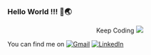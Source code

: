 ### Hello World !!! 👋🌏
<p align="center">
  Keep Coding 
  <img src="https://github.com/demartini/demartini/blob/master/code.gif">
</p>
<!--
**ShrutiSolani/ShrutiSolani** is a ✨ _special_ ✨ repository because its `README.md` (this file) appears on your GitHub profile.

Here are some ideas to get you started:

- 🔭 I’m currently working on ...
- 🌱 I’m currently learning ...
- 👯 I’m looking to collaborate on ...
- 🤔 I’m looking for help with ...
- 💬 Ask me about ...
- 📫 How to reach me: ...
- 😄 Pronouns: ...
- ⚡ Fun fact: ...
-->
![Anurag's GitHub stats](https://github-readme-stats.vercel.app/api?username=ShrutiSolani&show_icons=true&theme=algolia&count_private=true)

<!-- [![Top Langs](https://github-readme-stats.vercel.app/api/top-langs/?username=anuraghazra&layout=compact)](https://github.com/anuraghazra/github-readme-stats) -->


<!-- Actual text -->

You can find me on
<a href = "mailto:shrutiusolani@gmail.com"><img alt="Gmail" src="https://img.shields.io/badge/Gmail-D14836?style=for-the-badge&logo=gmail&logoColor=white" /></a>
<a href = "http://www.linkedin.com/in/shruti-solani"><img alt="LinkedIn" src="https://img.shields.io/badge/linkedin-%230077B5.svg?style=for-the-badge&logo=linkedin&logoColor=white"/></a>
<!-- <a href="https://www.hackerrank.com/shrutiusolani"><img alt="HackerRank" src="https://img.shields.io/badge/-Hackerrank-2EC866?style=for-the-badge&logo=HackerRank&logoColor=white"/></a> -->
<!-- Icons -->
[2.2]: https://raw.githubusercontent.com/MartinHeinz/MartinHeinz/master/linkedin-3-16.png (LinkedIn icon without padding)
<!-- 
<!-- Links to your social media accounts -->
<!-- [2]: https://www.linkedin.com/in/shruti-solani/ -->

<!-- HTML5 -->
<!-- <img alt="HTML5" src="https://img.shields.io/badge/html5-%23E34F26.svg?style=for-the-badge&logo=html5&logoColor=white"/> -->

<!-- CSS3 -->
<!-- <img alt="CSS3" src="https://img.shields.io/badge/css3-%231572B6.svg?style=for-the-badge&logo=css3&logoColor=white"/> -->
<!-- <img alt="JavaScript" src="https://img.shields.io/badge/javascript-%23323330.svg?style=for-the-badge&logo=javascript&logoColor=%23F7DF1E"/> -->
<!-- <img alt="PHP" src="https://img.shields.io/badge/php-%23777BB4.svg?style=for-the-badge&logo=php&logoColor=white"/> -->
<!-- <img alt="Bootstrap" src="https://img.shields.io/badge/bootstrap-%23563D7C.svg?style=for-the-badge&logo=bootstrap&logoColor=white"/> -->
<!-- <img alt="Python" src="https://img.shields.io/badge/python-%2314354C.svg?style=for-the-badge&logo=python&logoColor=white"/> -->
<!-- <img alt="Django" src="https://img.shields.io/badge/django-%23092E20.svg?style=for-the-badge&logo=django&logoColor=white"/> -->
<!-- <img alt="Flask" src="https://img.shields.io/badge/flask-%23000.svg?style=for-the-badge&logo=flask&logoColor=white"/> -->
<!-- <img alt="Java" src="https://img.shields.io/badge/java-%23ED8B00.svg?style=for-the-badge&logo=java&logoColor=white"/> -->
<!-- <img alt="MySQL" src="https://img.shields.io/badge/mysql-%2300f.svg?style=for-the-badge&logo=mysql&logoColor=white"/> -->
<!-- <img alt="Pandas" src="https://img.shields.io/badge/pandas-%23150458.svg?style=for-the-badge&logo=pandas&logoColor=white" /> -->
<!-- <img alt="NumPy" src="https://img.shields.io/badge/numpy-%23013243.svg?style=for-the-badge&logo=numpy&logoColor=white" /> -->
<!--  React -->
<!-- <img alt="React" src="https://img.shields.io/badge/react-%2320232a.svg?style=for-the-badge&logo=react&logoColor=%2361DAFB"/> -->
<!-- <img alt="Git" src="https://img.shields.io/badge/git-%23F05033.svg?style=for-the-badge&logo=git&logoColor=white"/> -->
<!-- <img alt="GitHub" src="https://img.shields.io/badge/github-%23121011.svg?style=for-the-badge&logo=github&logoColor=white"/> -->



